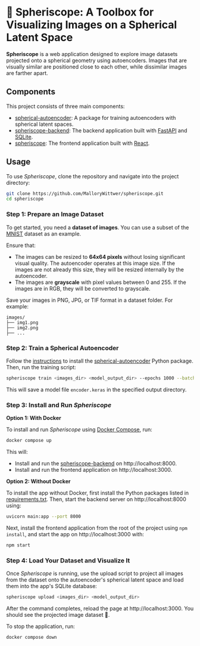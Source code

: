 # 🫧 Spheriscope: A Toolbox for Visualizing Images on a Spherical Latent Space

**Spheriscope** is a web application designed to explore image datasets projected onto a spherical geometry using autoencoders. Images that are visually similar are positioned close to each other, while dissimilar images are farther apart.

## Components

This project consists of three main components:

- [spherical-autoencoder](./spherical-autoencoder/): A package for training autoencoders with spherical latent spaces.
- [spheriscope-backend](./spheriscope-backend/): The backend application built with [FastAPI](https://fastapi.tiangolo.com/) and [SQLite](https://www.sqlite.org/).
- [spheriscope](./): The frontend application built with [React](https://react.dev/).

## Usage

To use *Spheriscope*, clone the repository and navigate into the project directory:

```sh
git clone https://github.com/MalloryWittwer/spheriscope.git
cd spheriscope
```

### Step 1: Prepare an Image Dataset

To get started, you need a **dataset of images**. You can use a subset of the [MNIST](https://search.brave.com/search?q=mnist&source=desktop) dataset as an example.

Ensure that:

- The images can be resized to **64x64 pixels** without losing significant visual quality. The autoencoder operates at this image size. If the images are not already this size, they will be resized internally by the autoencoder.
- The images are **grayscale** with pixel values between 0 and 255. If the images are in RGB, they will be converted to grayscale.

Save your images in PNG, JPG, or TIF format in a dataset folder. For example:

```
images/
├── img1.png
├── img2.png
├── ...
```

### Step 2: Train a Spherical Autoencoder

Follow the [instructions](./spherical-autoencoder/README.md) to install the [spherical-autoencoder](./spherical-autoencoder/) Python package. Then, run the training script:

```sh
spheriscope train <images_dir> <model_output_dir> --epochs 1000 --batch_size 32
```

This will save a model file `encoder.keras` in the specified output directory.

### Step 3: Install and Run *Spheriscope*

**Option 1: With Docker**

To install and run *Spheriscope* using [Docker Compose](https://docs.docker.com/compose/), run:

```sh
docker compose up
```

This will:

- Install and run the [spheriscope-backend](./spheriscope-backend/) on http://localhost:8000.
- Install and run the frontend application on http://localhost:3000.

**Option 2: Without Docker**

To install the app without Docker, first install the Python packages listed in [requirements.txt](./spheriscope-backend/requirements.txt). Then, start the backend server on http://localhost:8000 using:

```sh
uvicorn main:app --port 8000
```

Next, install the frontend application from the root of the project using `npm install`, and start the app on http://localhost:3000 with:

```sh
npm start
```

### Step 4: Load Your Dataset and Visualize It

Once *Spheriscope* is running, use the upload script to project all images from the dataset onto the autoencoder's spherical latent space and load them into the app's SQLite database:

```sh
spheriscope upload <images_dir> <model_output_dir>
```

After the command completes, reload the page at http://localhost:3000. You should see the projected image dataset 🎉.

To stop the application, run:

```sh
docker compose down
```

